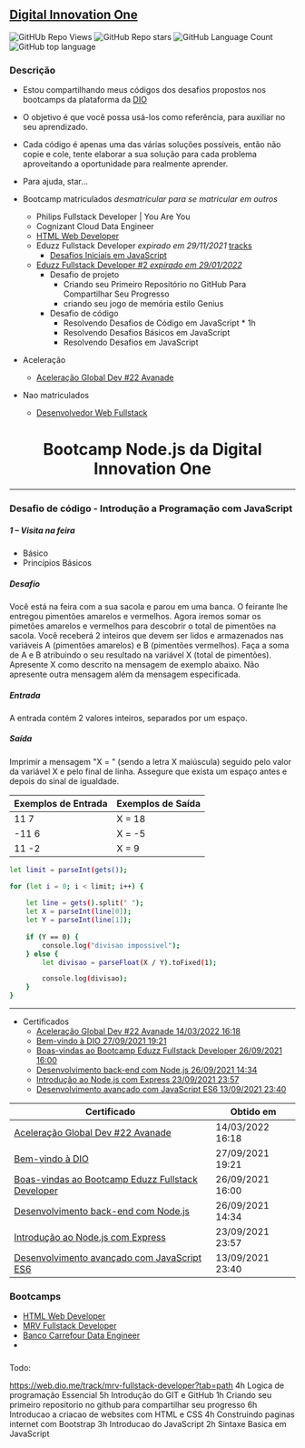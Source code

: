 <!--
https://discord.com/invite/eUrT2UFeS6
https://digitalinnovationone.atlassian.net/servicedesk/customer/portals
-->

## [Digital Innovation One](https://digitalinnovation.one/)

<!-- no-tooltip inline badges -->
![GitHUb Repo Views](https://visitor-badge.glitch.me/badge?page_id=dio.desafios.visitor-badge) 
![GitHub Repo stars](https://badgen.net/github/stars/gtnasser/dio.desafios)
![GitHub Language Count](https://img.shields.io/github/languages/count/gtnasser/dio.desafios)
![GitHub top language](https://img.shields.io/github/languages/top/gtnasser/dio.desafios?style=falt)

<!-- inline badges, links with tooltips -->
<!--
<p>
  <a href="https://github.com/gtnasser/dio.desafios/issues?q=is%3Aopen+is%3Aissue">
    <img src="https://img.shields.io/github/issues-raw/gtnasser/dio.desafios?style=plastic" title="Open Issues" alt="Open Issues" /> 
  </a>
  <a href="https://github.com/gtnasser/dio.desafios/issues?q=is%3Aissue+is%3Aclosed">
    <img src="https://img.shields.io/github/issues-closed-raw/gtnasser/dio.desafios?style=plastic" title="Closed Issues" alt="Closed Issues" /> 
  </a>
  <a href="https://github.com/gtnasser/dio.desafios/stargazers">
    <img src="https://img.shields.io/github/stars/gtnasser/dio.desafios?style=plastic" title="Stars" alt="Stars" /> 
  </a>
  <a href="https://github.com/gtnasser/dio.desafios/network/members">
    <img src="https://img.shields.io/github/forks/gtnasser/dio.desafios" title="Forks" alt="Forks" /> 
  </a>
  <a href="https://github.com/gtnasser/dio.desafios/blob/master/LICENSE">
    <img src="https://img.shields.io/github/license/gtnasser/dio.desafios?style=plastic" title="License" alt="License" /> 
  </a>
  <a href="#">
    <img src="https://img.shields.io/github/languages/count/gtnasser/dio.desafios?style=plastic" title="Language Count" alt="Language Count" />
  </a>
  <a href="#">
    <img src="https://img.shields.io/github/languages/top/gtnasser/dio.desafios?style=plastic" title="Top Language" alt="Top Language" />
  </a>
  <a href="#">
    <img src="https://img.shields.io/github/languages/code-size/gtnasser/dio.desafios?style=plastic" title="Code Size in Bytes" alt="Code Size in Bytes" />
  </a>
  <a href="https://github.com/gtnasser/dio.desafios/commits/master">
    <img src="https://img.shields.io/github/last-commit/gtnasser/dio.desafios?style=plastic" title="Last Commit" alt="Last Commit" />
  </a>
</p>
-->

### Descrição
- Estou compartilhando meus códigos dos desafios propostos nos bootcamps da plataforma da [DIO](https://web.digitalinnovation.one/)
- O objetivo é que você possa usá-los como referência, para auxiliar no seu aprendizado. 
- Cada código é apenas uma das várias soluções possíveis, então não copie e cole, tente elaborar a sua solução para cada problema aproveitando a oportunidade para realmente aprender.
- Para ajuda, star...


- Bootcamp matriculados *desmatricular para se matricular em outros*
  - Philips Fullstack Developer | You Are You
  - Cognizant Cloud Data Engineer
  - [HTML Web Developer](https://www.dio.me/bootcamp/html-web-developer)
  - Eduzz Fullstack Developer *expirado em 29/11/2021* [tracks](https://web.dio.me/track/eduzz-fullstack-developer)
    - [Desafios Iniciais em JavaScript](desafios-iniciais-em-javascript.md) 
  - [Eduzz Fullstack Developer #2 *expirado em 29/01/2022* ](https://web.dio.me/track/eduzz-fullstack-developer-2)
    - Desafio de projeto
      - Criando seu Primeiro Repositório no GitHub Para Compartilhar Seu Progresso
      - criando seu jogo de memória estilo Genius
    - Desafio de código
      - Resolvendo Desafios de Código em JavaScript * 1h
      - Resolvendo Desafios Básicos em JavaScript
      - Resolvendo Desafios em JavaScript

- Aceleração
  - [Aceleração Global Dev #22 Avanade](https://web.dio.me/acceleration/aceleracao-global-dev-22-avanade?tab=path)

- Nao matriculados
  - [Desenvolvedor Web Fullstack](https://web.dio.me/track/desenvolvedor-web-fullstack)


<h1 align="center">Bootcamp Node.js da Digital Innovation One</h1>

---

<!--
<details>
  <summary><strong>Eduzz Fullstack Developer</strong></summary>
    <br />
    <div align="left">
Atividade | Conteúdo | Nível | Carga | Obs
--- | --- | --- | --- | ---
Curso | Boas-vindas ao Bootcamp Eduzz Fullstack Developer | Básico | 1 hrs | CERTIFICADO
Curso | Bem-vindo à DIO | Básico | 1 hrs | CERTIFICADO
Mentoria (Live) | Mentoria 01: Aula Inaugural: Como ser o próximo contratado pela Eduzz
Curso | Projetos ágeis com SCRUM | Básico | 2 hrs
Curso | Lógica de Programação Essencial | Básico | 4 hrs
Curso | Introdução ao Git e ao GitHub | Básico | 5 hrs
Desafio de projeto | Criando seu Primeiro Repositório no GitHub Para Compartilhar Seu Progresso | Básico | 1 hrs
Mentoria (Live) | Mentoria 02: Carreira Eduzz: cultura e governança
Curso | Introdução a criação de websites com HTML5 e CSS3 | Básico | 6 hrs
Curso | JavaScript ES6 essencial | Intermediário | 4 hrs
Curso | Desenvolvimento avançado com JavaScript ES6 | Avançado | 5 hrs | CERTIFICADO
Curso | Introdução ao TypeScript: Explorando Classes, Tipos e Interfaces | Intermediário | 2 hrs
Curso | Resolvendo Desafios de Código em Javascript | Básico | 1 hrs
Desafio de código | Desafios iniciais em JavaScript | Básico | 1 hrs
Desafio de projeto | Criando seu jogo de memória estilo Genius | Básico | 1 hrs
Mentoria (Live) | Mentoria 03: Projeto Eduzz: Explicando o projeto Eduzz e prototipando a aplicação
Curso | Introdução ao ReactJS | Básico | 3 hrs
Curso | Trabalhando com Componentes em React | Básico | 2 hrs
Curso | Desenvolvimento de aplicações para internet com ReactJS | Intermediário | 4 hrs
Curso | Práticas avançadas em projetos com ReactJS | Avançado | 4 hrs
Curso | Introdução aos React Hooks | Intermediário | 5 hrs
Curso | Criando aplicações móveis multiplataforma com React Native | Básico | 4 hrs
Desafio de código | Desafios Básicos em JavaScript | Básico | 1 hrs
Desafio de projeto | Criando um front-end totalmente componentizado na prática com ReactJS | Intermediário | 1 hrs
Mentoria (Live) | Mentoria 04: Projeto Eduzz: Componentizando a aplicação e criando interfaces responsivas
Curso | MySql - Trabalhando com as suas primeiras tabelas | Básico | 2 hrs
Curso | Introdução ao MongoDB e Bancos de Dados NoSQL | Básico | 6 hrs
Mentoria (Live) | Mentoria 05: Projeto Eduzz: Criando a base de dados para suportar a aplicação
Curso | Introdução ao Node.js com JavaScript | Básico | 2 hrs
Curso | Explorando o Estilo Arquitetural REST com Node.js | Intermediário | 2 hrs
Curso | Node.js com Bancos de Dados Relacionais (SQL) | Intermediário | 2 hrs
Curso | Microsserviços e Integrações com Node.js | Avançado | 2 hrs
Desafio de código | Desafios Médios em JavaScript | Básico | 1 hrs
Desafio de projeto | Construindo Encurtador de URL | Básico | 2 hrs
Mentoria (Live) | Mentoria 06: Projeto Eduzz: Desenvolvendo o back-end da aplicação e plugando o front-end
Mentoria (Live) | Mentoria 07: Projeto Eduzz: Entendendo e utilizando serviços de mensageria
Curso | Fundamentos de Arquitetura de Sistemas | Básico | 6 hrs
Curso | Introdução a orquestração de contêineres com Docker | Básico | 4 hrs
Curso | Introdução prática a computação em nuvem usando AWS | Intermediário | 2 hrs
Mentoria (Live) | Mentoria 08: Projeto Eduzz: Vislumbrando possibilidades de integração da aplicação com a nuvem
Mentoria (Live) | Mentoria 09: Como se preparar para processos seletivos na Eduzz | 
  </div>
</details>
-->

### Desafio de código - Introdução a Programação com JavaScript

##### 1 – Visita na feira
* Básico
* Princípios Básicos

##### Desafio
Você está na feira com a sua sacola e parou em uma banca. O feirante lhe entregou pimentões amarelos e vermelhos. Agora iremos somar os pimetões amarelos e vermelhos para descobrir o total de pimentões na sacola.  Você receberá 2 inteiros que devem ser lidos e armazenados nas variáveis A (pimentões amarelos) e B (pimentões vermelhos). Faça a soma de A e B atribuindo o seu resultado na variável X (total de pimentões). Apresente X como descrito na mensagem de exemplo abaixo. Não apresente outra mensagem além da mensagem especificada.

##### Entrada
A entrada contém 2 valores inteiros, separados por um espaço.

##### Saída
Imprimir a mensagem "X = " (sendo a letra X maiúscula) seguido pelo valor da variável X e pelo final de linha. Assegure que exista um espaço antes e depois do sinal de igualdade.

|Exemplos de Entrada|Exemplos de Saída|
|------ |------|
|11 7|X = 18|
|-11 6|X = -5|
|11 -2|X = 9|

```sh
let limit = parseInt(gets());

for (let i = 0; i < limit; i++) {
    
    let line = gets().split(" ");
    let X = parseInt(line[0]);
    let Y = parseInt(line[1]);
    
    if (Y == 0) {
        console.log("divisao impossivel");
    } else {
        let divisao = parseFloat(X / Y).toFixed(1);

        console.log(divisao);
    }
}
```

---

- Certificados
  - [Aceleração Global Dev #22 Avanade 14/03/2022 16:18](https://certificates.digitalinnovation.one/0C883313)
  - [Bem-vindo à DIO 27/09/2021 19:21](https://certificates.digitalinnovation.one/EF14EC2D)
  - [Boas-vindas ao Bootcamp Eduzz Fullstack Developer 26/09/2021 16:00](https://certificates.digitalinnovation.one/4D9B6B9F)
  - [Desenvolvimento back-end com Node.js 26/09/2021 14:34](https://certificates.digitalinnovation.one/85A06A14)
  - [Introdução ao Node.js com Express 23/09/2021 23:57](https://certificates.digitalinnovation.one/0E57EAB5)
  - [Desenvolvimento avançado com JavaScript ES6 13/09/2021 23:40](https://certificates.digitalinnovation.one/9959F7B8)

  
Certificado|Obtido em
----|----
[Aceleração Global Dev #22 Avanade](https://certificates.digitalinnovation.one/0C883313)|14/03/2022 16:18
[Bem-vindo à DIO](https://certificates.digitalinnovation.one/EF14EC2D)|27/09/2021 19:21
[Boas-vindas ao Bootcamp Eduzz Fullstack Developer](https://certificates.digitalinnovation.one/4D9B6B9F)|26/09/2021 16:00
[Desenvolvimento back-end com Node.js](https://certificates.digitalinnovation.one/85A06A14)|26/09/2021 14:34
[Introdução ao Node.js com Express](https://certificates.digitalinnovation.one/0E57EAB5)|23/09/2021 23:57
[Desenvolvimento avançado com JavaScript ES6](https://certificates.digitalinnovation.one/9959F7B8)|13/09/2021 23:40
  

### Bootcamps

 - [HTML Web Developer](https://www.dio.me/bootcamp/html-web-developer)
 - [MRV Fullstack Developer](https://web.dio.me/track/mrv-fullstack-developer?tab=path)
 - [Banco Carrefour Data Engineer](https://web.dio.me/track/banco-carrefour-data-engineer?tab=path)
 - 

###

Todo:

https://web.dio.me/track/mrv-fullstack-developer?tab=path
4h  Logica de programação Essencial
5h  Introdução do GIT e GitHub
1h  Criando seu primeiro repositorio no github para compartilhar seu progresso
6h  Introducao a criacao de websites com HTML e CSS
4h  Construindo paginas internet com Bootstrap
3h  Introducao do JavaScript
2h  Sintaxe Basica em JavaScript

